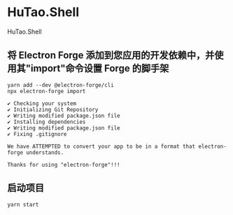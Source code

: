 # HuTao.Shell

HuTao.Shell

## 将 Electron Forge 添加到您应用的开发依赖中，并使用其"import"命令设置 Forge 的脚手架

```shell
yarn add --dev @electron-forge/cli
npx electron-forge import

✔ Checking your system
✔ Initializing Git Repository
✔ Writing modified package.json file
✔ Installing dependencies
✔ Writing modified package.json file
✔ Fixing .gitignore

We have ATTEMPTED to convert your app to be in a format that electron-forge understands.

Thanks for using "electron-forge"!!!
```

## 启动项目

```shell
yarn start
```
